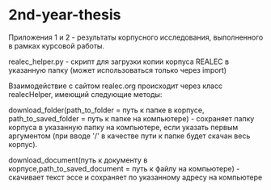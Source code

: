 # 2nd-year-thesis
Приложения 1 и 2 - результаты корпусного исследования, выполненного в рамках курсовой работы.

realec_helper.py - скрипт для загрузки копии корпуса REALEC в указанную папку (может использоваться только через import)

Взаимодействие с сайтом realec.org происходит через класс realecHelper, имеющий следующие методы:

download_folder(path_to_folder = путь к папке в корпусе, path_to_saved_folder = путь к папке на компьютере) - сохраняет папку корпуса в указанную папку на компьютере, если указать
первым аргументом (при вводе '/' в качестве пути к папке будет скачан весь корпус).

download_document(путь к документу в корпусе,path_to_saved_document = путь к файлу на компьютере) - скачивает текст эссе и сохраняет по указанному адресу на компьютере 
